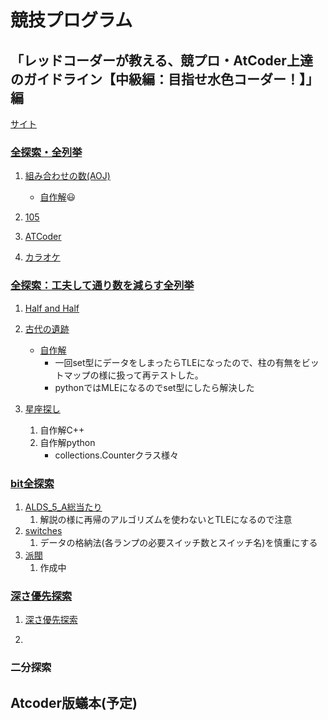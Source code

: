 # 競技プログラム

## 「レッドコーダーが教える、競プロ・AtCoder上達のガイドライン【中級編：目指せ水色コーダー！】」編

[サイト](https://qiita.com/e869120/items/eb50fdaece12be418faa#0-%E3%81%AF%E3%81%98%E3%82%81%E3%81%AB)

### [全探索・全列挙](https://qiita.com/e869120/items/eb50fdaece12be418faa#%E5%85%A8%E6%8E%A2%E7%B4%A2%E5%85%A8%E5%88%97%E6%8C%99)

1. [組み合わせの数(AOJ)](https://onlinejudge.u-aizu.ac.jp/problems/ITP1_7_B)

    * [自作解](https://github.com/happyhappyhappyhappy/sakura-cpp/blob/master/comp_pro/aoj/ALDS1_11_Bfukasayuusentansaku/first/submit.cpp):smiley:

1. [105](https://atcoder.jp/contests/abc106/tasks/abc106_b)

1. [ATCoder](https://atcoder.jp/contests/abc122/tasks/abc122_b)

1. [カラオケ](https://atcoder.jp/contests/pakencamp-2019-day3/tasks/pakencamp_2019_day3_c)

### [全探索：工夫して通り数を減らす全列挙](https://qiita.com/e869120/items/eb50fdaece12be418faa#%E5%85%A8%E6%8E%A2%E7%B4%A2%E5%B7%A5%E5%A4%AB%E3%81%97%E3%81%A6%E9%80%9A%E3%82%8A%E6%95%B0%E3%82%92%E6%B8%9B%E3%82%89%E3%81%99%E5%85%A8%E5%88%97%E6%8C%99)

1. [Half and Half](https://atcoder.jp/contests/abc095/tasks/arc096_a)

1. [古代の遺跡](https://atcoder.jp/contests/joi2007ho/tasks/joi2007ho_c)
   * [自作解](https://atcoder.jp/contests/joi2007ho/submissions/35920444)
     * 一回set型にデータをしまったらTLEになったので、柱の有無をビットマップの様に扱って再テストした。
     * pythonではMLEになるのでset型にしたら解決した  
1. [星座探し](https://atcoder.jp/contests/joi2008yo/tasks/joi2008yo_d)
   1. 自作解C++
   2. 自作解python
      * collections.Counterクラス様々

### [bit全探索](https://qiita.com/e869120/items/eb50fdaece12be418faa#%E5%85%A8%E6%8E%A2%E7%B4%A2%E3%83%93%E3%83%83%E3%83%88%E5%85%A8%E6%8E%A2%E7%B4%A2)

1. [ALDS_5_A総当たり](http://judge.u-aizu.ac.jp/onlinejudge/description.jsp?id=ALDS1_5_A&lang=ja)
   1. 解説の様に再帰のアルゴリズムを使わないとTLEになるので注意
2. [switches](https://atcoder.jp/contests/abc128/tasks/abc128_c)
   1. データの格納法(各ランプの必要スイッチ数とスイッチ名)を慎重にする
3. [派閥](https://atcoder.jp/contests/abc002/tasks/abc002_4)
   1. 作成中

### [深さ優先探索](https://qiita.com/e869120/items/eb50fdaece12be418faa#%E6%B7%B1%E3%81%95%E5%84%AA%E5%85%88%E6%8E%A2%E7%B4%A2)

1. [深さ優先探索](https://onlinejudge.u-aizu.ac.jp/problems/ALDS1_11_B)

1.  

### 二分探索

## Atcoder版蟻本(予定)
